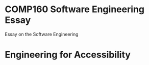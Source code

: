 # COMP160 Software Engineering Essay
Essay on the Software Engineering
# Engineering for Accessibility





